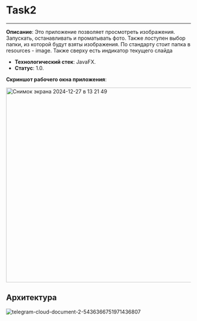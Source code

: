 # Task2
----------------
**Описание**:  Это приложение позволяет просмотреть изображения. Запускать, останавливать и проматывать фото. Также лоступен выбор папки, из которой будут взяты изображения. По стандарту стоит папка в resources - image. Также сверху есть индикатор текущего слайда
 - **Технологический стек**: JavaFX.
 - **Статус**:  1.0.

**Скриншот рабочего окна приложения**:

<img width="533" alt="Снимок экрана 2024-12-27 в 13 21 49" src="https://github.com/user-attachments/assets/09b87235-2f9b-476a-aa52-a8413c4f9f2d" />

## Архитектура

![telegram-cloud-document-2-5436366751971436807](https://github.com/user-attachments/assets/db89d44e-f91e-4563-9d37-a3c610b1d472)


